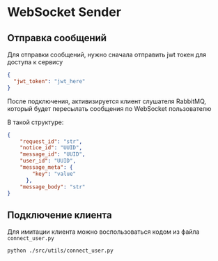 # WebSocket Sender

## Отправка сообщений

Для отправки сообщений, нужно сначала отправить jwt токен для доступа к сервису

```json
{
  "jwt_token": "jwt_here"
}
```

После подключения, активизируется клиент слушателя RabbitMQ, который будет пересылать
сообщения по WebSocket пользователю

В такой структуре:

```json
{
    "request_id": "str",
    "notice_id": "UUID",
    "message_id": "UUID",
    "user_id": "UUID",
    "message_meta": {
        "key": "value"
      },
    "message_body": "str"
}
```

## Подключение клиента

Для имитации клиента можно воспользоваться кодом из файла `connect_user.py`

```bash
python ./src/utils/connect_user.py
```
